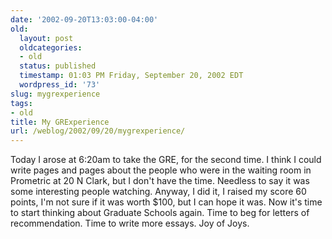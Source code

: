 ```yaml
---
date: '2002-09-20T13:03:00-04:00'
old:
  layout: post
  oldcategories:
  - old
  status: published
  timestamp: 01:03 PM Friday, September 20, 2002 EDT
  wordpress_id: '73'
slug: mygrexperience
tags:
- old
title: My GRExperience
url: /weblog/2002/09/20/mygrexperience/
---
```


Today I arose at 6:20am to take the GRE, for the second time.  I think I could write pages and pages about the people who were in the waiting room in Prometric at 20 N Clark, but I don't have the time.  Needless to say it was some interesting people watching.  Anyway, I did it, I raised my score 60 points, I'm not sure if it was worth $100, but I can hope it was.  Now it's time to start thinking about Graduate Schools again.  Time to beg for letters of recommendation.  Time to write more essays.  Joy of Joys.
